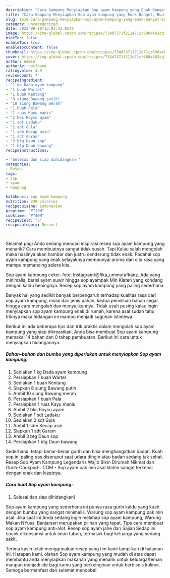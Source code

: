```yaml
---
description: "Cara Gampang Menyiapkan Sop ayam kampung yang Enak Banget, Buat Buka Puasa Lezat Sekali"
title: "Cara Gampang Menyiapkan Sop ayam kampung yang Enak Banget, Buat Buka Puasa Lezat Sekali"
slug: 1510-cara-gampang-menyiapkan-sop-ayam-kampung-yang-enak-banget-buat-buka-puasa-lezat-sekali
category: Uncategorized
date: 2022-06-10T13:03:42.857Z
image: https://img-global.cpcdn.com/recipes/734d7371f212e71c/680x482cq70/sop-ayam-kampung-foto-resep-utama.jpg
hideToc: false
enableToc: true
enableTocContent: false
thumbnail: https://img-global.cpcdn.com/recipes/734d7371f212e71c/680x482cq70/sop-ayam-kampung-foto-resep-utama.jpg
cover: https://img-global.cpcdn.com/recipes/734d7371f212e71c/680x482cq70/sop-ayam-kampung-foto-resep-utama.jpg
author: Admin
authorAv: notfound
ratingvalue: 4.9
reviewcount: 7
recipeingredient:
- "1 kg Dada ayam kampung"
- "1 buah Wartel"
- "1 buah Kentang"
- "8 siung Bawang putih"
- "10 siung Bawang merah"
- "1 buah Pala"
- "1 ruas Kayu manis"
- "2 bks Royco ayam"
- "1 sdt Ladaku"
- "2 sdt Gula"
- "1 sdm Kecap asin"
- "1 sdt Garam"
- "3 btg Daun sop"
- "1 btg Daun bawang"
recipeinstructions:

- "Selesai dan siap dihidangkan!"
categories:
- Resep
tags:
- sop
- ayam
- kampung

katakunci: sop ayam kampung 
nutrition: 249 calories
recipecuisine: Indonesian
preptime: "PT19M"
cooktime: "PT40M"
recipeyield: "3"
recipecategory: Dessert

---
```



Selamat pagi Anda sedang mencari inspirasi resep sop ayam kampung yang menarik? Cara membuatnya sangat tidak susah. Tapi Kalau salah mengolah maka hasilnya akan hambar dan justru cenderung tidak enak. Padahal sop ayam kampung yang enak selayaknya mempunyai aroma dan cita rasa yang mampu memancing selera kita.


Sop ayam kampung ceker. foto: Instagram/@fika_ummurafkanz. Ada yang minimalis, berisi ayam suwir hingga sop ayampak Min Klaten yang kondang dengan kaldu beningnya. Resep sop ayam kampung yang paling sederhana.

Banyak hal yang sedikit banyak berpengaruh terhadap kualitas rasa dari sop ayam kampung, mulai dari jenis bahan, kedua pemilihan bahan segar hingga cara mengolah dan menyajikannya. Tidak usah pusing kalau ingin menyiapkan sop ayam kampung enak di rumah, karena asal sudah tahu triknya maka hidangan ini mampu menjadi suguhan istimewa.


Berikut ini ada beberapa tips dan trik praktis dalam mengolah sop ayam kampung yang siap dikreasikan. Anda bisa membuat Sop ayam kampung memakai 14 bahan dan 0 tahap pembuatan. Berikut ini cara untuk menyiapkan hidangannya.

<!--inarticleads1-->

##### Bahan-bahan dan bumbu yang diperlukan untuk menyiapkan Sop ayam kampung:

1. Sediakan 1 kg Dada ayam kampung
1. Persiapkan 1 buah Wartel
1. Sediakan 1 buah Kentang
1. Siapkan 8 siung Bawang putih
1. Ambil 10 siung Bawang merah
1. Persiapkan 1 buah Pala
1. Persiapkan 1 ruas Kayu manis
1. Ambil 2 bks Royco ayam
1. Sediakan 1 sdt Ladaku
1. Sediakan 2 sdt Gula
1. Ambil 1 sdm Kecap asin
1. Siapkan 1 sdt Garam
1. Ambil 3 btg Daun sop
1. Persiapkan 1 btg Daun bawang


Sederhana, tetapi benar-benar gurih dan bisa menghangatkan badan. Kuah sop ini paling pas diseruput saat udara dingin atau badan sedang tak sehat. Resep Sop Ayam Kampung Legendaris Wajib Bikin Dirumah Nikmat dan Gurih-Cookpad-. COM - Sop ayam pak min asal klaten sangat terkenal dengan enak dan lezatnya. 

<!--inarticleads2-->

##### Cara buat Sop ayam kampung:


1. Selesai dan siap dihidangkan!

Sop ayam kampung yang sederhana ini punya rasa gurih kaldu yang kuah dengan bumbu yang sangat minimalis. Warung sop ayam kampung pak min asal. Jika saat ini Anda sedang ingin melahap sop ayam kampung, Warung Makan NYuss, Banjarsari merupakan pilihan yang tepat. Tips cara membuat sop ayam kampung anti-alot. Resep sop ayam jahe dari Sajian Sedap ini cocok dikonsumsi untuk imun tubuh, termasuk bagi keluarga yang sedang sakit. 

Terima kasih telah menggunakan resep yang tim kami tampilkan di halaman ini. Harapan kami, olahan Sop ayam kampung yang mudah di atas dapat membantu anda menyiapkan makanan yang menarik untuk keluarga/teman maupun menjadi ide bagi kamu yang berkeinginan untuk berbisnis kuliner. Semoga bermanfaat dan selamat mencoba!
